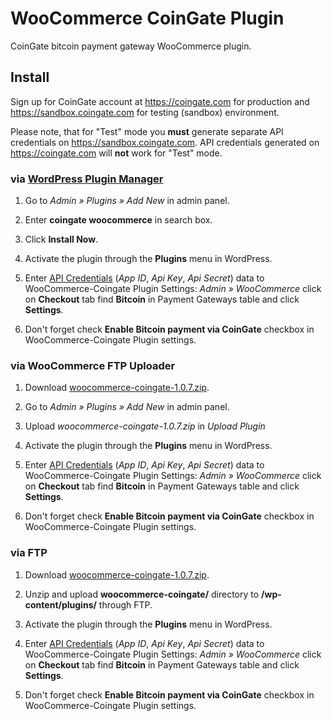# WooCommerce CoinGate Plugin

CoinGate bitcoin payment gateway WooCommerce plugin.

## Install

Sign up for CoinGate account at <https://coingate.com> for production and <https://sandbox.coingate.com> for testing (sandbox) environment.

Please note, that for "Test" mode you **must** generate separate API credentials on <https://sandbox.coingate.com>. API credentials generated on <https://coingate.com> will **not** work for "Test" mode.

### via [WordPress Plugin Manager](https://codex.wordpress.org/Plugins_Add_New_Screen)

1. Go to *Admin » Plugins » Add New* in admin panel.

2. Enter **coingate woocommerce** in search box.

3. Click **Install Now**.

4. Activate the plugin through the **Plugins** menu in WordPress.

5. Enter [API Credentials](http://support.coingate.com/knowledge_base/topics/how-can-i-create-coingate-api-credentials) (*App ID*, *Api Key*, *Api Secret*) data to WooCommerce-Coingate Plugin Settings: *Admin » WooCommerce* click on **Checkout** tab find **Bitcoin** in Payment Gateways table and click **Settings**.

6. Don't forget check **Enable Bitcoin payment via CoinGate** checkbox in WooCommerce-Coingate Plugin settings.

### via WooCommerce FTP Uploader

1. Download [woocommerce-coingate-1.0.7.zip](https://github.com/coingate/woocommerce-plugin/releases/download/v1.0.7/woocommerce-coingate-1.0.7.zip).

2. Go to *Admin » Plugins » Add New* in admin panel.

3. Upload *woocommerce-coingate-1.0.7.zip* in *Upload Plugin*

4. Activate the plugin through the **Plugins** menu in WordPress.

5. Enter [API Credentials](http://support.coingate.com/knowledge_base/topics/how-can-i-create-coingate-api-credentials) (*App ID*, *Api Key*, *Api Secret*) data to WooCommerce-Coingate Plugin Settings: *Admin » WooCommerce* click on **Checkout** tab find **Bitcoin** in Payment Gateways table and click **Settings**.

6. Don't forget check **Enable Bitcoin payment via CoinGate** checkbox in WooCommerce-Coingate Plugin settings.

### via FTP

1. Download [woocommerce-coingate-1.0.7.zip](https://github.com/coingate/woocommerce-plugin/releases/download/v1.0.7/woocommerce-coingate-1.0.7.zip).

2. Unzip and upload **woocommerce-coingate/** directory to **/wp-content/plugins/** through FTP.

3. Activate the plugin through the **Plugins** menu in WordPress.

4. Enter [API Credentials](http://support.coingate.com/knowledge_base/topics/how-can-i-create-coingate-api-credentials) (*App ID*, *Api Key*, *Api Secret*) data to WooCommerce-Coingate Plugin Settings: *Admin » WooCommerce* click on **Checkout** tab find **Bitcoin** in Payment Gateways table and click **Settings**.

5. Don't forget check **Enable Bitcoin payment via CoinGate** checkbox in WooCommerce-Coingate Plugin settings.
